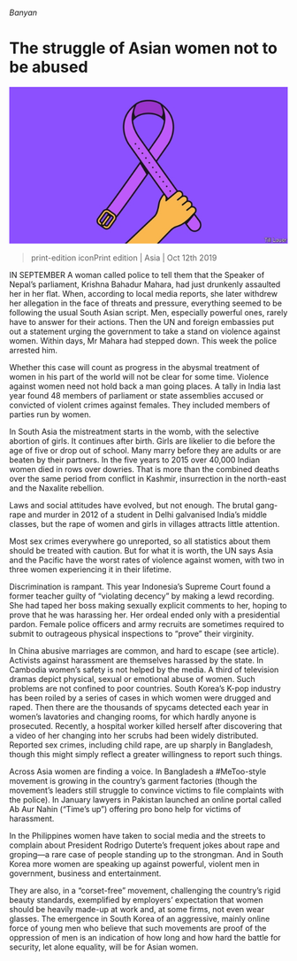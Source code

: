 ###### Banyan

# The struggle of Asian women not to be abused 

![image](images/20191012_ASD000_0.jpg) 

> print-edition iconPrint edition | Asia | Oct 12th 2019 

IN SEPTEMBER A woman called police to tell them that the Speaker of Nepal’s parliament, Krishna Bahadur Mahara, had just drunkenly assaulted her in her flat. When, according to local media reports, she later withdrew her allegation in the face of threats and pressure, everything seemed to be following the usual South Asian script. Men, especially powerful ones, rarely have to answer for their actions. Then the UN and foreign embassies put out a statement urging the government to take a stand on violence against women. Within days, Mr Mahara had stepped down. This week the police arrested him. 

Whether this case will count as progress in the abysmal treatment of women in his part of the world will not be clear for some time. Violence against women need not hold back a man going places. A tally in India last year found 48 members of parliament or state assemblies accused or convicted of violent crimes against females. They included members of parties run by women. 

In South Asia the mistreatment starts in the womb, with the selective abortion of girls. It continues after birth. Girls are likelier to die before the age of five or drop out of school. Many marry before they are adults or are beaten by their partners. In the five years to 2015 over 40,000 Indian women died in rows over dowries. That is more than the combined deaths over the same period from conflict in Kashmir, insurrection in the north-east and the Naxalite rebellion. 

Laws and social attitudes have evolved, but not enough. The brutal gang-rape and murder in 2012 of a student in Delhi galvanised India’s middle classes, but the rape of women and girls in villages attracts little attention. 

Most sex crimes everywhere go unreported, so all statistics about them should be treated with caution. But for what it is worth, the UN says Asia and the Pacific have the worst rates of violence against women, with two in three women experiencing it in their lifetime. 

Discrimination is rampant. This year Indonesia’s Supreme Court found a former teacher guilty of “violating decency” by making a lewd recording. She had taped her boss making sexually explicit comments to her, hoping to prove that he was harassing her. Her ordeal ended only with a presidential pardon. Female police officers and army recruits are sometimes required to submit to outrageous physical inspections to “prove” their virginity. 

In China abusive marriages are common, and hard to escape (see article). Activists against harassment are themselves harassed by the state. In Cambodia women’s safety is not helped by the media. A third of television dramas depict physical, sexual or emotional abuse of women. Such problems are not confined to poor countries. South Korea’s K-pop industry has been roiled by a series of cases in which women were drugged and raped. Then there are the thousands of spycams detected each year in women’s lavatories and changing rooms, for which hardly anyone is prosecuted. Recently, a hospital worker killed herself after discovering that a video of her changing into her scrubs had been widely distributed. Reported sex crimes, including child rape, are up sharply in Bangladesh, though this might simply reflect a greater willingness to report such things. 

Across Asia women are finding a voice. In Bangladesh a #MeToo-style movement is growing in the country’s garment factories (though the movement’s leaders still struggle to convince victims to file complaints with the police). In January lawyers in Pakistan launched an online portal called Ab Aur Nahin (“Time’s up”) offering pro bono help for victims of harassment. 

In the Philippines women have taken to social media and the streets to complain about President Rodrigo Duterte’s frequent jokes about rape and groping—a rare case of people standing up to the strongman. And in South Korea more women are speaking up against powerful, violent men in government, business and entertainment. 

They are also, in a “corset-free” movement, challenging the country’s rigid beauty standards, exemplified by employers’ expectation that women should be heavily made-up at work and, at some firms, not even wear glasses. The emergence in South Korea of an aggressive, mainly online force of young men who believe that such movements are proof of the oppression of men is an indication of how long and how hard the battle for security, let alone equality, will be for Asian women. 

